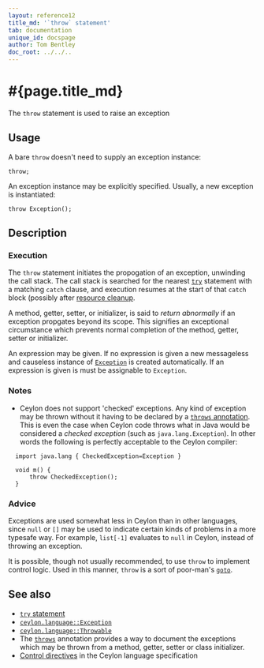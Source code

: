 ```yaml
---
layout: reference12
title_md: '`throw` statement'
tab: documentation
unique_id: docspage
author: Tom Bentley
doc_root: ../../..
---
```


# #{page.title_md}

The `throw` statement is used to raise an exception

## Usage 

A bare `throw` doesn't need to supply an exception instance:

<!-- cat: void m() { -->
<!-- try: -->
    throw;
<!-- cat: } -->

An exception instance may be explicitly specified. Usually, a new 
exception is instantiated:

<!-- cat: void m() { -->
<!-- try: -->
    throw Exception();
<!-- cat: } -->

## Description

### Execution

The `throw` statement initiates the propogation of an exception, unwinding
the call stack. The call stack is searched for the nearest [`try`](../try) 
statement with a matching `catch` clause, and execution resumes at the start 
of that `catch` block (possibly after [resource cleanup](../try).

A method, getter, setter, or initializer, is said to *return abnormally* if 
an exception propgates beyond its scope. This signifies an exceptional 
circumstance which prevents normal completion of the method, getter, setter 
or initializer. 

An expression may be given. If no expression is given a new messageless and 
causeless instance of [`Exception`](#{site.urls.apidoc_1_1}/Exception.type.html) 
is created automatically. If an expression is given is must be assignable to 
`Exception`.

### Notes

* Ceylon does not support 'checked' exceptions. Any kind of exception may be 
  thrown without it having to be declared by a 
  [`throws` annotation](../../annotation/throws). This is even the case when 
  Ceylon code throws what in Java would be considered a *checked exception* 
  (such as `java.lang.Exception`). In other words the following is perfectly 
  acceptable to the Ceylon compiler:

<!-- try: -->
      import java.lang { CheckedException=Exception }
      
      void m() {
          throw CheckedException();
      }

### Advice

Exceptions are used somewhat less in Ceylon than in other languages, since
`null` or `[]` may be used to indicate certain kinds of problems in a more
typesafe way. For example, `list[-1]` evaluates to `null` in Ceylon, instead
of throwing an exception.

It is possible, though not usually recommended, to use `throw` to implement 
control logic. Used in this manner, `throw` is a sort of poor-man's 
[`goto`](../goto).

## See also

* [`try` statement](../try)
* [`ceylon.language::Exception`](#{site.urls.apidoc_1_1}/Exception.type.html)
* [`ceylon.language::Throwable`](#{site.urls.apidoc_1_1}/Throwable.type.html)
* The [`throws`](../../annotation/throws) annotation provides a way to 
  document the exceptions which may be thrown from a method, getter, setter 
  or class initializer.
* [Control directives](#{site.urls.spec_current}#controldirectives) in the 
  Ceylon language specification

